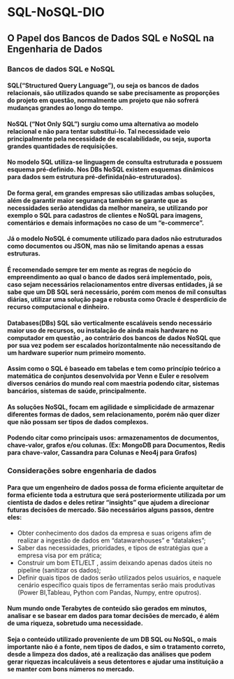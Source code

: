 # SQL-NoSQL-DIO
## O Papel dos Bancos de Dados SQL e NoSQL na Engenharia de Dados
### Bancos de dados SQL e NoSQL
#### SQL(“Structured Query Language”), ou seja os bancos de dados relacionais, são utilizados quando se sabe precisamente as proporções do projeto em questão, normalmente um projeto que não sofrerá mudanças grandes ao longo do tempo.
####  NoSQL (“Not Only SQL”)  surgiu como uma alternativa ao modelo relacional e não para tentar substituí-lo. Tal necessidade veio principalmente pela necessidade de escalabilidade, ou seja, suporta  grandes quantidades de requisições.
####  No modelo SQL utiliza-se linguagem de consulta estruturada e possuem esquema pré-definido. Nos DBs NoSQL existem esquemas dinâmicos para dados sem estrutura pré-definida(não-estruturados).
####  De forma geral, em grandes empresas são utilizadas ambas soluções, além de garantir maior segurança também se garante que as necessidades serão atendidas da melhor maneira, se utilizando por exemplo o SQL para cadastros de clientes e NoSQL para imagens, comentários e demais informações no caso de um “e-commerce”.
####  Já o modelo NoSQL é comumente utilizado para dados não estruturados como documentos ou JSON, mas não se limitando apenas a essas estruturas.
####  É recomendado sempre ter em mente as regras de negócio do empreendimento ao qual o banco de dados será implementado, pois, caso sejam necessários relacionamentos entre diversas entidades, já se sabe que um DB SQL será necessário, porém com menos de mil consultas diárias, utilizar uma solução paga e robusta como Oracle é desperdício de recurso computacional e dinheiro.
####  Databases(DBs) SQL são verticalmente escaláveis sendo necessário maior uso de recursos, ou instalação de ainda mais  hardware no computador em questão , ao contrário dos bancos de dados NoSQL  que por sua vez podem ser escalados horizontalmente não necessitando de um hardware superior num primeiro momento.
####  Assim como o SQL é baseado em tabelas e tem como princípio teórico a matemática de conjuntos desenvolvida por Venn e Euler e resolvem diversos cenários do mundo real com  maestria podendo citar, sistemas bancários, sistemas de saúde, principalmente.
####  As soluções NoSQL, focam em agilidade e simplicidade de armazenar diferentes formas de dados, sem relacionamento, porém não quer dizer que não possam ser tipos de dados complexos. 
####  Podendo citar como principais usos: armazenamentos de documentos, chave-valor, grafos e/ou colunas. (Ex: MongoDB para Documentos, Redis para chave-valor, Cassandra para Colunas e Neo4j para Grafos)
### Considerações sobre engenharia de dados
#### Para que um engenheiro de dados possa de forma eficiente arquitetar de forma eficiente toda a estrutura que será posteriormente utilizada por um cientista de dados e deles retirar “insights” que ajudem a direcionar futuras decisões de mercado. São necessários alguns passos, dentre eles:
 - Obter conhecimento dos dados da empresa e suas origens afim de realizar a ingestão de dados em “datawarehouses” e “datalakes”;
 - Saber das necessidades, prioridades, e tipos de estratégias que a empresa visa por em prática;
 - Construir um bom ETL/ELT , assim deixando apenas dados úteis no pipeline (sanitizar os dados);
 - Definir quais tipos de dados serão utilizados pelos usuários, e naquele cenário específico quais tipos de ferramentas serão mais produtivas (Power BI,Tableau, Python com Pandas, Numpy, entre oputros).
#### Num mundo onde Terabytes de conteúdo são gerados em minutos, analisar e se basear em dados para tomar decisões de mercado, é além de uma riqueza, sobretudo uma necessidade.
####  Seja o conteúdo utilizado proveniente de um DB SQL ou NoSQL, o mais importante não é a fonte, nem tipos de dados, e sim o tratamento correto, desde a limpeza dos dados, até a realização das análises que podem gerar riquezas incalculáveis a seus detentores e ajudar uma instituição a se manter com bons números no mercado.
